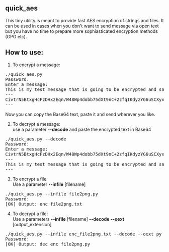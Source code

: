 quick_aes
---

This tiny utility is meant to provide fast AES encryption of strings and files.
It can be used in cases when you don't want to send message via open text but you have no time to prepare more sophiasticated encryption methods (GPG etc).

How to use:
-
1) To encrypt a message:

<pre>
./quick_aes.py 
Password: 
Enter a message:
This is my test message that is going to be encrypted and saved in Base64!
---
CivtrN5BtxgHcFzDHx2Eqn/W48Wp4dobb75dXt9nC+2zfqIKdyzYG6uSCXyxOeV2rAoy2kjhkKCjFgBKAkI6yXgAb6VCWOY+4pgHt/+7ucH9EWY2hY7YeHNdUKvSplQn
---
</pre>
Now you can copy the Base64 text, paste it and send wherever you like.

2) To decrypt a message:<br/>
use a parameter <b>--decode</b> and paste the encrypted text in Base64
<pre>
./quick_aes.py --decode
Password: 
Enter a message:
CivtrN5BtxgHcFzDHx2Eqn/W48Wp4dobb75dXt9nC+2zfqIKdyzYG6uSCXyxOeV2rAoy2kjhkKCjFgBKAkI6yXgAb6VCWOY+4pgHt/+7ucH9EWY2hY7YeHNdUKvSplQn
---
This is my test message that is going to be encrypted and saved in Base64!
---
</pre>
3) To encrypt a file<br/>
Use a parameter <b>--infile</b> [filename]
<pre>
./quick_aes.py --infile file2png.py 
Password: 
[OK] Output: enc_file2png.txt
</pre>
4) To decrypt a file:<br/>
Use a parameters <b>--infile</b> [filename] <b>--decode</b> <b>--oext</b> [output_extension]
<pre>
./quick_aes.py --infile enc_file2png.txt --decode --oext py
Password: 
[OK] Output: dec_enc_file2png.py
</pre>

